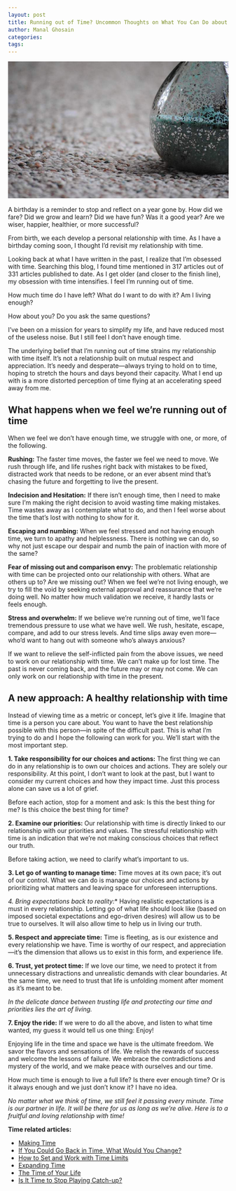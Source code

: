 ```yaml
---
layout: post
title: Running out of Time? Uncommon Thoughts on What You Can Do about It
author: Manal Ghosain
categories:
tags:
---
```


![Hourglass](/images/hourglass.jpg)

A birthday is a reminder to stop and reflect on a year gone by. How did we fare? Did we grow and learn? Did we have fun? Was it a good year? Are we wiser, happier, healthier, or more successful?

From birth, we each develop a personal relationship with time. As I have a birthday coming soon, I thought I’d revisit my relationship with time. 

Looking back at what I have written in the past, I realize that I’m obsessed with time. Searching this blog, I found time mentioned in 317 articles out of 331 articles published to date. As I get older (and closer to the finish line), my obsession with time intensifies. I feel I’m running out of time.

How much time do I have left? What do I want to do with it? Am I living enough? 

How about you? Do you ask the same questions?

I’ve been on a mission for years to simplify my life, and have reduced most of the useless noise. But I still feel I don’t have enough time. 

The underlying belief that I’m running out of time strains my relationship with time itself. It’s not a relationship built on mutual respect and appreciation. It’s needy and desperate—always trying to hold on to time, hoping to stretch the hours and days beyond their capacity. What I end up with is a more distorted perception of time flying at an accelerating speed away from me.

## What happens when we feel we’re running out of time

When we feel we don’t have enough time, we struggle with one, or more, of the following.

**Rushing:** The faster time moves, the faster we feel we need to move. We rush through life, and life rushes right back with mistakes to be fixed, distracted work that needs to be redone, or an ever absent mind that’s chasing the future and forgetting to live the present.

**Indecision and Hesitation:** If there isn’t enough time, then I need to make sure I’m making the right decision to avoid wasting time making mistakes. Time wastes away as I contemplate what to do, and then I feel worse about the time that’s lost with nothing to show for it.

**Escaping and numbing:** When we feel stressed and not having enough time, we turn to apathy and helplessness. There is nothing we can do, so why not just escape our despair and numb the pain of inaction with more of the same?

**Fear of missing out and comparison envy:** The problematic relationship with time can be projected onto our relationship with others. What are others up to? Are we missing out? When we feel we’re not living enough, we try to fill the void by seeking external approval and reassurance that we’re doing well. No matter how much validation we receive, it hardly lasts or feels enough.

**Stress and overwhelm:** If we believe we’re running out of time, we’ll face tremendous pressure to use what we have well. We rush, hesitate, escape, compare, and add to our stress levels. And time slips away even more—who’d want to hang out with someone who’s always anxious? 

If we want to relieve the self-inflicted pain from the above issues, we need to work on our relationship with time. We can’t make up for lost time. The past is never coming back, and the future may or may not come. We can only work on our relationship with time in the present.

## A new approach: A healthy relationship with time

Instead of viewing time as a metric or concept, let’s give it life. Imagine that time is a person you care about. You want to have the best relationship possible with this person—in spite of the difficult past. This is what I’m trying to do and I hope the following can work for you. We’ll start with the most important step.

**1. Take responsibility for our choices and actions:** The first thing we can do in any relationship is to own our choices and actions. They are solely our responsibility. At this point, I don’t want to look at the past, but I want to consider my current choices and how they impact time. Just this process alone can save us a lot of grief. 

Before each action, stop for a moment and ask: Is this the best thing for me? Is this choice the best thing for time? 

**2. Examine our priorities:** Our relationship with time is directly linked to our relationship with our priorities and values. The stressful relationship with time is an indication that we’re not making conscious choices that reflect our truth.

Before taking action, we need to clarify what’s important to us. 

**3. Let go of wanting to manage time:** Time moves at its own pace; it’s out of our control. What we can do is manage our choices and actions by prioritizing what matters and leaving space for unforeseen interruptions. 

**4.* Bring expectations back to reality:** Having realistic expectations is a must in every relationship. Letting go of what life should look like (based on imposed societal expectations and ego-driven desires) will allow us to be true to ourselves. It will also allow time to help us in living our truth.

**5. Respect and appreciate time:** Time is fleeting, as is our existence and every relationship we have. Time is worthy of our respect, and appreciation—it’s the dimension that allows us to exist in this form, and experience life.

**6. Trust, yet protect time:** If we love our time, we need to protect it from unnecessary distractions and unrealistic demands with clear boundaries. At the same time, we need to trust that life is unfolding moment after moment as it’s meant to be. 

_In the delicate dance between trusting life and protecting our time and priorities lies the art of living._

**7. Enjoy the ride:** If we were to do all the above, and listen to what time wanted, my guess it would tell us one thing: Enjoy!

Enjoying life in the time and space we have is the ultimate freedom. We savor the flavors and sensations of life. We relish the rewards of success and welcome the lessons of failure. We embrace the contradictions and mystery of the world, and we make peace with ourselves and our time.

How much time is enough to live a full life? Is there ever enough time? Or is it always enough and we just don’t know it? I have no idea.

*No matter what we think of time, we still feel it passing every minute. Time is our partner in life. It will be there for us as long as we’re alive. Here is to a fruitful and loving relationship with time!*

**Time related articles:**

- [Making Time](/making-time/)
- [If You Could Go Back in Time, What Would You Change?](/back-in-time/)
- [How to Set and Work with Time Limits](/time-limits/)
- [Expanding Time](/expanding-time/) 
- [The Time of Your Life](/time-of-your-life/)
- [Is It Time to Stop Playing Catch-up?](/is-it-time-to-stop-playing-catch-up/)